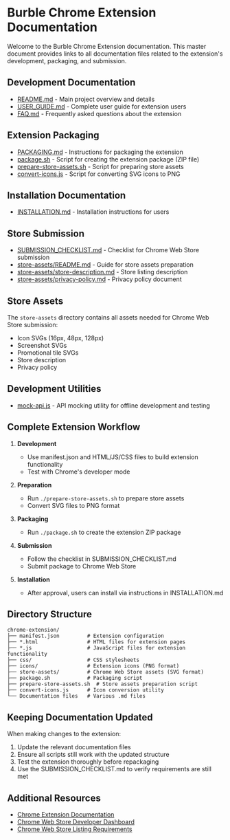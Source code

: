 # Burble Chrome Extension Documentation

Welcome to the Burble Chrome Extension documentation. This master document provides links to all documentation files related to the extension's development, packaging, and submission.

## Development Documentation

- [README.md](README.md) - Main project overview and details
- [USER_GUIDE.md](USER_GUIDE.md) - Complete user guide for extension users
- [FAQ.md](FAQ.md) - Frequently asked questions about the extension

## Extension Packaging

- [PACKAGING.md](PACKAGING.md) - Instructions for packaging the extension
- [package.sh](package.sh) - Script for creating the extension package (ZIP file)
- [prepare-store-assets.sh](prepare-store-assets.sh) - Script for preparing store assets
- [convert-icons.js](convert-icons.js) - Script for converting SVG icons to PNG

## Installation Documentation

- [INSTALLATION.md](INSTALLATION.md) - Installation instructions for users

## Store Submission

- [SUBMISSION_CHECKLIST.md](SUBMISSION_CHECKLIST.md) - Checklist for Chrome Web Store submission
- [store-assets/README.md](store-assets/README.md) - Guide for store assets preparation
- [store-assets/store-description.md](store-assets/store-description.md) - Store listing description
- [store-assets/privacy-policy.md](store-assets/privacy-policy.md) - Privacy policy document

## Store Assets

The `store-assets` directory contains all assets needed for Chrome Web Store submission:

- Icon SVGs (16px, 48px, 128px)
- Screenshot SVGs
- Promotional tile SVGs
- Store description
- Privacy policy

## Development Utilities

- [mock-api.js](mock-api.js) - API mocking utility for offline development and testing

## Complete Extension Workflow

1. **Development**
   - Use manifest.json and HTML/JS/CSS files to build extension functionality
   - Test with Chrome's developer mode

2. **Preparation**
   - Run `./prepare-store-assets.sh` to prepare store assets
   - Convert SVG files to PNG format

3. **Packaging**
   - Run `./package.sh` to create the extension ZIP package

4. **Submission**
   - Follow the checklist in SUBMISSION_CHECKLIST.md
   - Submit package to Chrome Web Store

5. **Installation**
   - After approval, users can install via instructions in INSTALLATION.md

## Directory Structure

```
chrome-extension/
├── manifest.json         # Extension configuration
├── *.html                # HTML files for extension pages
├── *.js                  # JavaScript files for extension functionality
├── css/                  # CSS stylesheets
├── icons/                # Extension icons (PNG format)
├── store-assets/         # Chrome Web Store assets (SVG format)
├── package.sh            # Packaging script
├── prepare-store-assets.sh  # Store assets preparation script
├── convert-icons.js      # Icon conversion utility
└── Documentation files   # Various .md files
```

## Keeping Documentation Updated

When making changes to the extension:

1. Update the relevant documentation files
2. Ensure all scripts still work with the updated structure
3. Test the extension thoroughly before repackaging
4. Use the SUBMISSION_CHECKLIST.md to verify requirements are still met

## Additional Resources

- [Chrome Extension Documentation](https://developer.chrome.com/docs/extensions/mv3/)
- [Chrome Web Store Developer Dashboard](https://chrome.google.com/webstore/developer/dashboard)
- [Chrome Web Store Listing Requirements](https://developer.chrome.com/docs/webstore/publish/)